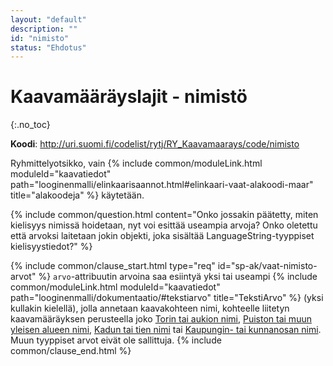 ```yaml
---
layout: "default"
description: ""
id: "nimisto"
status: "Ehdotus"
---
```

# Kaavamääräyslajit - nimistö
{:.no_toc}

**Koodi**: <http://uri.suomi.fi/codelist/rytj/RY_Kaavamaarays/code/nimisto>

Ryhmittelyotsikko, vain {% include common/moduleLink.html moduleId="kaavatiedot" path="looginenmalli/elinkaarisaannot.html#elinkaari-vaat-alakoodi-maar" title="alakoodeja" %} käytetään.

{% include common/question.html content="Onko jossakin päätetty, miten kielisyys nimissä hoidetaan, nyt voi esittää useampia arvoja? Onko oletettu että arvoksi laitetaan jokin objekti, joka sisältää LanguageString-tyyppiset kielisyystiedot?" %}

{% include common/clause_start.html type="req" id="sp-ak/vaat-nimisto-arvot" %}
```arvo```-attribuutin arvoina saa esiintyä yksi tai useampi {% include common/moduleLink.html moduleId="kaavatiedot" path="looginenmalli/dokumentaatio/#tekstiarvo" title="TekstiArvo" %} (yksi kullakin kielellä), jolla annetaan kaavakohteen nimi, kohteelle liitetyn kaavamääräyksen perusteella joko [Torin tai aukion nimi](http://uri.suomi.fi/codelist/rytj/RY_Kaavamaarays/code/torinTaiKatuaukionNimi), [Puiston tai muun yleisen alueen nimi](http://uri.suomi.fi/codelist/rytj/RY_Kaavamaarays/code/puistonTaiMuunYleisenAlueenNimi), [Kadun tai tien nimi](http://uri.suomi.fi/codelist/rytj/RY_Kaavamaarays/code/kadunTaiTienNimi) tai [Kaupungin- tai kunnanosan nimi](http://uri.suomi.fi/codelist/rytj/RY_Kaavamaarays/code/kaupunginTaiKunnanosanNimi). Muun tyyppiset arvot eivät ole sallittuja.
{% include common/clause_end.html %}